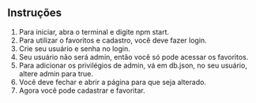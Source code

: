 ## Instruções ##

1) Para iniciar, abra o terminal e digite npm start.
2) Para utilizar o favoritos e cadastro, você deve fazer login.
3) Crie seu usuário e senha no login.
4) Seu usuário não será admin, então você só pode acessar os favoritos.
5) Para adicionar os privilégios de admin, vá em db.json, no seu usuário, altere admin para true.
6) Você deve fechar e abrir a página para que seja alterado.
7) Agora você pode cadastrar e favoritar.